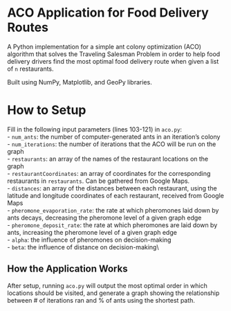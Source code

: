 # ACO Application for Food Delivery Routes
A Python implementation for a simple ant colony optimization (ACO) algorithm that solves the Traveling Salesman Problem in order to help food delivery drivers find the most optimal food delivery route when given a list of `n` restaurants.

Built using NumPy, Matplotlib, and GeoPy libraries.
 
# How to Setup
Fill in the following input parameters (lines 103-121) in `aco.py`:\
    - `num_ants`: the number of computer-generated ants in an iteration’s colony\
    - `num_iterations`: the number of iterations that the ACO will be run on the graph\
    - `restaurants`: an array of the names of the restaurant locations on the graph\
    - `restaurantCoordinates`: an array of coordinates for the corresponding restaurants in `restaurants`. Can be gathered from Google Maps.\
    - `distances`: an array of the distances between each restaurant, using the latitude and longitude coordinates of each restaurant, received from Google Maps\
    - `pheromone_evaporation_rate`: the rate at which pheromones laid down by ants decays, decreasing the pheromone level of a given graph edge\
    - `pheromone_deposit_rate`: the rate at which pheromones are laid down by ants, increasing the pheromone level of a given graph edge\
    - `alpha`: the influence of pheromones on decision-making\
    - `beta`: the influence of distance on decision-making\

## How the Application Works
After setup, running `aco.py` will output the most optimal order in which locations should be visited, and generate a graph showing the relationship between # of iterations ran and % of ants using the shortest path.
